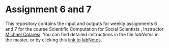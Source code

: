 # Assignment 6 and 7
This repository contains the input and outputs for weekly assignments 6 and 7 for the course Scientific Computation for Social Scientists , Instructor [Michael Colaresi](https://github.com/colaresi).
You can find detailed instructions in the file _labNotes_ in the master, or by clicking this [link to labNotes](https://github.com/gonzalezrostani/Assignment-6/blob/master/labNotes.md). 
